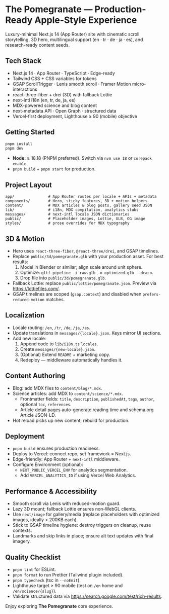 # The Pomegranate — Production-Ready Apple-Style Experience

Luxury-minimal Next.js 14 (App Router) site with cinematic scroll storytelling, 3D hero, multilingual support (en · tr · de · ja · es), and research-ready content seeds.

## Tech Stack

- Next.js 14 · App Router · TypeScript · Edge-ready
- Tailwind CSS + CSS variables for tokens
- GSAP ScrollTrigger · Lenis smooth scroll · Framer Motion micro-interactions
- react-three-fiber + drei (3D) with fallback Lottie
- next-intl i18n (en, tr, de, ja, es)
- MDX-powered science and blog content
- next-metadata API · Open Graph · structured data
- Vercel-first deployment, Lighthouse ≥ 90 (mobile) objective

## Getting Started

```bash
pnpm install
pnpm dev
```

- **Node:** ≥ 18.18 (PNPM preferred). Switch via `nvm use 18` or `corepack enable`.
- `pnpm build` + `pnpm start` for production.

## Project Layout

```
app/               # App Router routes per locale + APIs + metadata
components/        # Hero, sticky features, 3D + motion helpers
content/           # MDX articles & blog posts, gallery seed JSON
lib/               # i18n, MDX compilation, analytics stubs
messages/          # next-intl locale JSON dictionaries
public/            # Placeholder images, Lottie, GLB, OG image
styles/            # prose overrides for MDX typography
```

## 3D & Motion

- Hero uses `react-three-fiber`, `@react-three/drei`, and GSAP timelines.
- Replace `public/3d/pomegranate.glb` with your production asset. For best results:
  1. Model in Blender or similar; align scale around unit sphere.
  2. Optimize: `gltf-pipeline -i raw.glb -o optimized.glb --draco`.
  3. Drop file into `public/3d/pomegranate.glb`.
- Fallback Lottie: replace `public/lottie/pomegranate.json`. Preview via https://lottiefiles.com/.
- GSAP timelines are scoped (`gsap.context`) and disabled when `prefers-reduced-motion` matches.

## Localization

- Locale routing: `/en`, `/tr`, `/de`, `/ja`, `/es`.
- Update translations in `messages/{locale}.json`. Keys mirror UI sections.
- Add new locale:
  1. Append code to `lib/i18n.ts` `locales`.
  2. Create `messages/{new-locale}.json`.
  3. (Optional) Extend `README` + marketing copy.
  4. Redeploy — middleware automatically handles it.

## Content Authoring

- Blog: add MDX files to `content/blog/*.mdx`.
- Science articles: add MDX to `content/science/*.mdx`.
  - Frontmatter fields: `title`, `description`, `publishedAt`, `tags`, `author`, optional `toc`, `references`.
  - Article detail pages auto-generate reading time and schema.org Article JSON-LD.
- Hot reload picks up new content; rebuild for production.

## Deployment

- `pnpm build` ensures production readiness.
- Deploy to Vercel: connect repo, set framework = Next.js.
- Edge-friendly: App Router + `next-intl` middleware.
- Configure Environment (optional):
  - `NEXT_PUBLIC_VERCEL_ENV` for analytics segmentation.
  - Add `VERCEL_ANALYTICS_ID` if using Vercel Web Analytics.

## Performance & Accessibility

- Smooth scroll via Lenis with reduced-motion guard.
- Lazy 3D mount; fallback Lottie ensures non-WebGL clients.
- Use `next/image` for gallery/media (replace placeholders with optimized images, ideally < 200KB each).
- Stick to GSAP timeline hygiene: destroy triggers on cleanup, reuse contexts.
- Landmarks and skip links in place; ensure alt text updates with final imagery.

## Quality Checklist

- `pnpm lint` for ESLint.
- `pnpm format` to run Prettier (Tailwind plugin included).
- `pnpm typecheck` (tsc in `--noEmit`).
- Lighthouse target ≥ 90 mobile (test on `/en` home and `/en/science/{slug}`).
- Validate structured data via https://search.google.com/test/rich-results.

Enjoy exploring **The Pomegranate** core experience.
```
